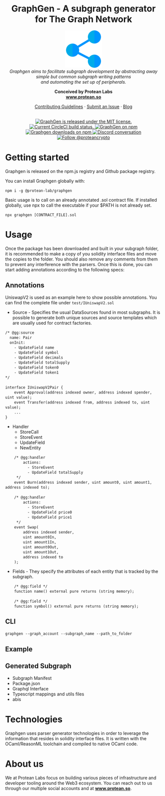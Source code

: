 <h1 align="center">GraphGen - A subgraph generator for The Graph Network</h1>

<p align="center">
  <img src="assets/img/graphgen.png" alt="graphgen-logo" width="120px" height="120px"/>
  <br>
  <i>Graphgen aims to facilitate subgraph development by abstracting away simple but common subgraph writing patterns
    <br>  and automating the set up of peripherals.</i>
  <br>
</p>

<p align="center">
  <strong> Conceived by Protean Labs </strong> <br>
  <a href="https://www.protean.so/graphgen"><strong>www.protean.so</strong></a>
  <br>
</p>

<p align="center">
  <a href="CONTRIBUTING.md">Contributing Guidelines</a>
  ·
  <a href="https://github.com/protean-labs/graphgen/issues">Submit an Issue</a>
  ·
  <a href="https://medium.com/protean-labs">Blog</a>
  <br>
  <br>
</p>

<p align="center">
  <a href="https://github.com/protean-labs/graphgen/blob/HEAD/LICENSE">
    <img src="https://img.shields.io/badge/license-Apache 2.0-blue.svg" alt="GraphGen is released under the MIT license." />
  </a>
  <a href="https://github.com/protean-labs/graphgen/actions/workflows/build.yml">
    <img src="https://img.shields.io/github/workflow/status/protean-labs/graphgen/Build/main" alt="Current CircleCI build status." />
  </a>
  <a href="https://www.npmjs.com/@protean-labs/graphgen">
    <img src="https://img.shields.io/npm/v/@protean-labs/graphgen.svg?logo=npm&logoColor=fff&label=NPM+package&color=limegreen" alt="GraphGen on npm" />
  </a>
  <a href="https://www.npmjs.com/@protean-labs/graphgen">
    <img src="https://img.shields.io/npm/dt/@protean-labs/graphgen" alt="Graphgen downloads on npm" />
  </a>
    <a href="https://discord.gg/protean-labs">
    <img src="https://img.shields.io/discord/789917050922336357.svg?logo=discord&logoColor=fff&label=Discord&color=7389d8" alt="Discord conversation"/>
  </a>
  <a href="https://twitter.com/intent/follow?screen_name=proteancrypto">
    <img src="https://img.shields.io/twitter/follow/proteancrypto?style=social" alt="Follow @proteancrypto"/>
  </a>
</p>

# Getting started

Graphgen is released on the npm.js registry and Github package registry. 

You can install Graphgen globally with:

```
npm i -g @protean-lab/graphgen
```

Basic usage is to call on an already annotated .sol contract file. If installed globally, use npx to call the executable if your $PATH is not already set.

```
npx graphgen [CONTRACT_FILE].sol
``` 


# Usage

Once the package has been downloaded and built in your subgraph folder, it is recommended to make a copy of you solidity interface files and move the copies to the folder. You should also remove any comments from them to prevent any interference with the parsers. Once this is done, you can start adding annotations according to the following specs:

## Annotations

UniswapV2 is used as an example here to show possible annotations. You can find the complete file under `test/IUniswapV2.sol`

- Source -
  Specifies the usual DataSources found in most subgraphs. It is possible to generate both unique sources and source templates which are usually used for contract factories.

```Solidity
/* @gg:source
  name: Pair
  onInit:
    - UpdateField name
    - UpdateField symbol
    - UpdateField decimals
    - UpdateField totalSupply
    - UpdateField token0
    - UpdateField token1
*/

interface IUniswapV2Pair {
    event Approval(address indexed owner, address indexed spender, uint value);
    event Transfer(address indexed from, address indexed to, uint value);
    ...
}
```

- Handler
  - StoreCall
  - StoreEvent
  - UpdateField
  - NewEntity

```Solidity
    /* @gg:handler 
        actions:
          - StoreEvent
          - UpdateField totalSupply
     */
    event Burn(address indexed sender, uint amount0, uint amount1, address indexed to);

    /* @gg:handler 
        actions:
          - StoreEvent
          - UpdateField price0
          - UpdateField price1
     */
    event Swap(
        address indexed sender,
        uint amount0In,
        uint amount1In,
        uint amount0Out,
        uint amount1Out,
        address indexed to
    );
```

- Fields - They specify the attributes of each entity that is tracked by the subgraph.

```Solidity
    /* @gg:field */
    function name() external pure returns (string memory);
    
    /* @gg:field */
    function symbol() external pure returns (string memory);

```

## CLI

`graphgen --graph_account --subgraph_name --path_to_folder`

## Example

## Generated Subgraph

- Subgraph Manifest
- Package.json
- Graphql Interface
- Typescript mappings and utils files
- abis

# Technologies

Graphgen uses parser generator technologies in order to leverage the information that resides in solidity interface files. It is written with the OCaml/ReasonML toolchain and compiled to native OCaml code.

# About us

We at Protean Labs focus on building various pieces of infrastructure and developer tooling around the Web3 ecosystem. You can reach out to us through our multiple social accounts and at <a href="https://www.protean.so/graphgen"><strong>www.protean.so</strong></a>.
